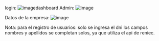 login:
![image](https://github.com/Infante117/innovatesis/assets/116971842/0bcbbf58-b672-4b82-b265-c97d94f8d624)dashboard Admin:
![image](https://github.com/Infante117/innovatesis/assets/116971842/93d733a8-7af5-447a-bb55-0e13450c45d2)

Datos de la empresa:
![image](https://github.com/Infante117/innovatesis/assets/116971842/027b5f22-ea0c-47b0-acaa-876aa17e957d)

Nota: para el registro de usuarios: solo se ingresa el dni los campos nombres y apellidos se completan solos, ya que utiliza el api de reniec.
